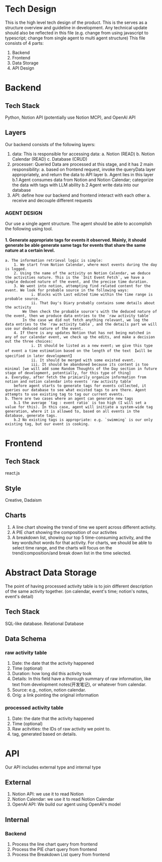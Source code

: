 # Tech Design
This is the high level tech design of the product. This is the serves as a structure overview and guideline in development. Any technical update should also be reflected in this file (e.g. change from using javascript to typescript; change from single agent to multi agent structure)
This file consists of 4 parts:
1. Backend
2. Frontend
3. Data Storage
4. API Design


# Backend
## Tech Stack
Python, Notion API (potentially use Notion MCP), and OpenAI API
## Layers
Our backend consists of the following layers:
1. data: This is responsible for accessing data:
    a. Notion (READ)
    b. Notion Calendar (READ)
    c. Database (CRUD)
2. processer: Queried Data are processed at this stage, and it has 2 main responsibility:
    a. based on frontend request, invoke the queryData layer appropriately, and return the data to API layer
    b. Agent lies in this layer
        b.1 Agent consumes data from Notion and Notion Calendar; categorize the data with tags with LLM ability
        b.2 Agent write data into our database
3. API: define how our backend and frontend interact with each other
    a. receive and decouple different requests
### AGENT DESIGN
Our use a single agent structure. The agent should be able to accomplish the following using tool.
#### 1. Generate appropriate tags for events it observed. Mainly, it should generate be able generate same tags for events that share the same nature at a certain level. 
    a. The information retrieval logic is simple:
        1. We start from Notion Calendar, where most events during the day is logged. 
        2. Using the name of the activity on Notion Calendar, we deduce the activities nature. This is the `Init Event Fetch`, we have a simple deduced nature of the event, and the precise time duration.
        3. We went into notion, attempting find related content for the event. We look for probable source in the following ways:
                i. Blocks with Last edited time within the time range is probable source. 
                ii. That Day's Diary probably contains some details about the activity
            We then check the probable source's with the deduced nature of the event, then we produce data entries to the `raw activity table`
            In the case we did not fetch anything relevant, we log the data entries to the `raw activity table`, and the details part we will use our deduced nature of the event.
        4. If there is any updates Notion that has not being matched in any of our calendar event, we check up the edits, and make a decision out the three choices:
                i. It should be listed as a new event; we give this type of event a time estimation based on the length of the text 【will be specified in later development】
                ii. It should be merged with some existed event.
                iii. It should be abandoned because its content is too minimal [we will add some Random Thoughts of the Day section in future stage of development, potentially, for this type of thing]
    a. Everyday, after fetch the primiarily organize information from notion and notion calendar into events `raw activity table`
        before agent starts to generate tags for events collected, it queries our database to see what existed tags to are there. Agent attempts to use existing tag to tag our current events.
    b. There are two cases where an agent can generate new tags
        b.1 the average `tag : event ratio` is too high (I will set a value for this). In this case, agent will initiate a system-wide tag generation, where it is allowed to, based on all events in the database, generate tags.
        b.2 No existing tags is appropriate: e.g. `swimming` is our only existing tag, but our event is cooking.


# Frontend
## Tech Stack
react.js
## Style
Creative, Dadaism
## Charts
1. A line chart showing the trend of time we spent across different activity.
2. A PIE chart showing the composition of our activites
3. A breakdown list, showing our top 5 time-consuming activity, and the key words/hot words for that activity.
For charts, we should be able to select time range, and the charts will focus on the trend/composition/and break down list in the time selected.


# Abstract Data Storage
The point of having processed activity table is to join different description of the same activity together. (on calendar, event's time; notion's notes, event's detail)
## Tech Stack
SQL-like database. Relational Database
## Data Schema
### raw activity table
1. Date: the date that the activity happened
2. Time (optional)
3. Duration: how long did this activity took
4. Details: In this field have a thorough summary of raw information, like text from development notes(开发笔记), or whatever from calendar. 
5. Source: e.g., notion, notion calendar.
6. Orig: a link pointing the original information
### processed activity table
1. Date: the date that the activity happened
2. Time (optional)
3. Raw acitvities: the IDs of raw activity we point to.
6. tag, generated based on details.


# API
Our API includes external type and internal type
## External
1. Notion API: we use it to read Notion
2. Notion Calendar: we use it to read Notion Calendar
3. OpenAI API: We build our agent using OpenAI's model
## Internal
### Backend
1. Process the line chart query from frontend
2. Process the PIE chart query from frontend
3. Process the Breakdown List query from frontend